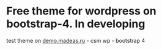# Free theme for wordpress on bootstrap-4. In developing

test theme on <a href="http://demo.madeas.ru/" title="">demo.madeas.ru</a> - csm wp - bootstrap 4
